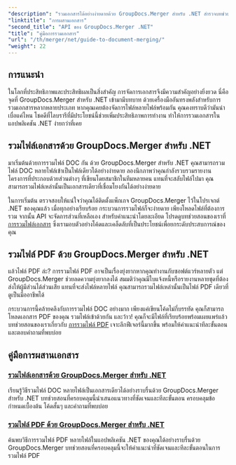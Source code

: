 ```yaml
---
"description": "รวมเอกสารได้อย่างง่ายดายด้วย GroupDocs.Merger สำหรับ .NET สำรวจบทช่วยสอนทีละขั้นตอนในการรวมไฟล์ DOC และ PDF อย่างมีประสิทธิภาพ"
"linktitle": "การผสานเอกสาร"
"second_title": "API ของ GroupDocs.Merger .NET"
"title": "คู่มือการรวมเอกสาร"
"url": "/th/merger/net/guide-to-document-merging/"
"weight": 22
---
```


## การแนะนำ

ในโลกที่ประสิทธิภาพและประสิทธิผลเป็นสิ่งสำคัญ การจัดการเอกสารจึงมีความสำคัญอย่างยิ่งยวด นี่คือจุดที่ GroupDocs.Merger สำหรับ .NET เข้ามามีบทบาท ด้วยเครื่องมืออันทรงพลังสำหรับการรวมเอกสารหลากหลายประเภท หากคุณเคยต้องจัดการไฟล์หลายไฟล์พร้อมกัน คุณคงทราบดีว่ามันน่าเบื่อแค่ไหน โชคดีที่ไลบรารีที่มีประโยชน์นี้ช่วยเพิ่มประสิทธิภาพการทำงาน ทำให้การรวมเอกสารในแอปพลิเคชัน .NET ง่ายกว่าที่เคย

## รวมไฟล์เอกสารด้วย GroupDocs.Merger สำหรับ .NET

มาเริ่มต้นด้วยการรวมไฟล์ DOC กัน ด้วย GroupDocs.Merger สำหรับ .NET คุณสามารถรวมไฟล์ DOC หลายไฟล์เข้าเป็นไฟล์เดียวได้อย่างง่ายดาย ลองนึกภาพว่าคุณกำลังรวบรวมรายงานโครงการที่ประกอบด้วยส่วนต่างๆ ที่เขียนโดยสมาชิกในทีมหลายคน แทนที่จะสลับไฟล์ไปมา คุณสามารถรวมไฟล์เหล่านั้นเป็นเอกสารเดียวที่เชื่อมโยงกันได้อย่างง่ายดาย 

ในการเริ่มต้น ตรวจสอบให้แน่ใจว่าคุณได้ติดตั้งแพ็กเกจ GroupDocs.Merger ไว้ในโปรเจกต์ .NET ของคุณแล้ว เมื่อทุกอย่างเรียบร้อย กระบวนการรวมไฟล์ก็จะง่ายดาย เพียงโหลดไฟล์ที่ต้องการรวม จากนั้น API จะจัดการส่วนที่เหลือเอง สำหรับคำแนะนำโดยละเอียด โปรดดูบทช่วยสอนของเราที่ [การรวมไฟล์เอกสาร](./merge-document-files/) ซึ่งเรามอบตัวอย่างโค้ดและเคล็ดลับที่เป็นประโยชน์เพื่อยกระดับประสบการณ์ของคุณ

## รวมไฟล์ PDF ด้วย GroupDocs.Merger สำหรับ .NET

แล้วไฟล์ PDF ล่ะ? การรวมไฟล์ PDF อาจเป็นเรื่องยุ่งยากหากคุณทำงานกับซอฟต์แวร์หลายตัว แต่ GroupDocs.Merger ช่วยลดความยุ่งยากลงได้ สมมติว่าคุณมีใบแจ้งหนี้หรือรายงานหลายชุดที่ต้องส่งให้ผู้มีส่วนได้ส่วนเสีย แทนที่จะส่งไฟล์หลายไฟล์ คุณสามารถรวมไฟล์เหล่านั้นเป็นไฟล์ PDF เดียวที่ดูเป็นมืออาชีพได้

กระบวนการนี้คล้ายคลึงกับการรวมไฟล์ DOC อย่างมาก เพียงแค่เขียนโค้ดไม่กี่บรรทัด คุณก็สามารถโหลดเอกสาร PDF ของคุณ รวมไฟล์เข้าด้วยกัน และว้าว! คุณก็จะมีไฟล์ที่เรียบร้อยพร้อมเผยแพร่แล้ว บทช่วยสอนของเราเกี่ยวกับ [การรวมไฟล์ PDF](./merge-pdf-files/) เจาะลึกฟีเจอร์นี้มากขึ้น พร้อมให้คำแนะนำทีละขั้นตอนและตอบคำถามที่พบบ่อย

## คู่มือการผสานเอกสาร
### [รวมไฟล์เอกสารด้วย GroupDocs.Merger สำหรับ .NET](./merge-document-files/)
เรียนรู้วิธีรวมไฟล์ DOC หลายไฟล์เป็นเอกสารเดียวได้อย่างราบรื่นด้วย GroupDocs.Merger สำหรับ .NET บทช่วยสอนที่ครอบคลุมนี้นำเสนอแนวทางที่ชัดเจนและทีละขั้นตอน ครอบคลุมข้อกำหนดเบื้องต้น โค้ดสั้นๆ และคำถามที่พบบ่อย
### [รวมไฟล์ PDF ด้วย GroupDocs.Merger สำหรับ .NET](./merge-pdf-files/)
ค้นพบวิธีการรวมไฟล์ PDF หลายไฟล์ในแอปพลิเคชัน .NET ของคุณได้อย่างราบรื่นด้วย GroupDocs.Merger บทช่วยสอนที่ครอบคลุมนี้จะให้คำแนะนำที่ชัดเจนและทีละขั้นตอนในการรวมไฟล์ PDF